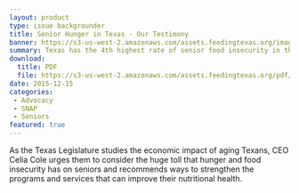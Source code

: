 ```yaml
---
layout: product
type: issue backgrounder
title: Senior Hunger in Texas - Our Testimony
banner: https://s3-us-west-2.amazonaws.com/assets.feedingtexas.org/images/banners/banner-02.jpg
summary: Texas has the 4th highest rate of senior food insecurity in the nation. Learn what can be done.
download:
  title: PDF
  file: https://s3-us-west-2.amazonaws.com/assets.feedingtexas.org/pdf/Senior-Interim-Charge-Testimony.pdf
date: 2015-12-15
categories:
 - Advocacy
 - SNAP
 - Seniors
featured: true
---
```

As the Texas Legislature studies the economic impact of aging Texans, CEO Celia Cole urges them to consider the huge toll
that hunger and food insecurity has on seniors and recommends ways to strengthen the programs and services that can improve their nutritional health.
